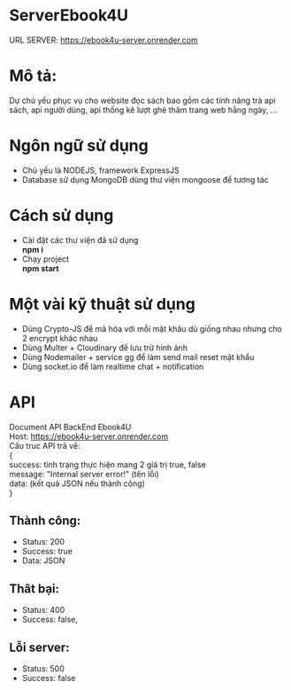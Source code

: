 # ServerEbook4U
URL SERVER: https://ebook4u-server.onrender.com
# Mô tả:
Dự chủ yếu phục vụ cho website đọc sách bao gồm các tính năng trả api sách, api người dùng, api thống kê lượt ghé thăm trang web hằng ngày, ...
# Ngôn ngữ sử dụng
- Chủ yếu là NODEJS, framework ExpressJS
- Database sử dụng MongoDB dùng thư viện mongoose để tương tác
# Cách sử dụng
- Cài đặt các thư viện đã sử dụng  
**npm i**
- Chạy project  
**npm start**
# Một vài kỹ thuật sử dụng
- Dùng Crypto-JS để mã hóa với mỗi mật khâu dù giống nhau nhưng cho 2 encrypt khác nhau
- Dùng Multer + Cloudinary để lưu trữ hình ảnh
- Dùng Nodemailer + service gg để làm send mail reset mật khẩu
- Dùng socket.io để làm realtime chat + notification
# API
Document API BackEnd Ebook4U  
Host: https://ebook4u-server.onrender.com  
Cấu truc API trả về:  
{  
    success: tình trạng thực hiện mang 2 giá trị true, false  
    message: "Internal server error!" (tên lỗi)  
    data: (kết quả JSON nếu thành công)  
}  
## Thành công: 
- Status: 200
- Success: true
- Data: JSON
## Thât bại:
- Status: 400
- Success: false,
## Lỗi server:
- Status: 500
- Success: false
